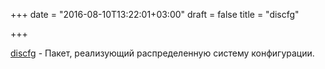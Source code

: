 +++
date = "2016-08-10T13:22:01+03:00"
draft = false
title = "discfg"

+++

<p><a href="https://github.com/tmaiaroto/discfg">discfg</a>&nbsp;- Пакет, реализующий распределенную систему конфигурации.</p>

